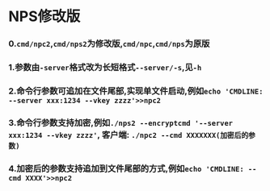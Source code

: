 
# NPS修改版

### 0.`cmd/npc2`,`cmd/nps2`为修改版,`cmd/npc`,`cmd/nps`为原版

### 1.参数由`-server`格式改为长短格式`--server/-s`,见`-h`

### 2.命令行参数可追加在文件尾部,实现单文件启动,例如`echo 'CMDLINE: --server xxx:1234 --vkey zzzz'>>npc2`

### 3.命令行参数支持加密,例如`./nps2 --encryptcmd '--server xxx:1234 --vkey zzzz'`, 客户端: `./npc2 --cmd XXXXXXX(加密后的参数)`

### 4.加密后的参数支持追加到文件尾部的方式,例如`echo 'CMDLINE: --cmd XXXX'>>npc2`

